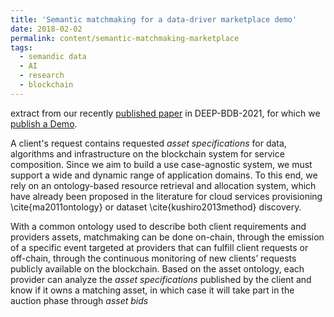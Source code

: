 ```yaml
---
title: 'Semantic matchmaking for a data-driver marketplace demo'
date: 2018-02-02
permalink: content/semantic-matchmaking-marketplace
tags:
  - semandic data
  - AI
  - research
  - blockchain
---
```


extract from our recently [published paper](https://nextnet.top/files/SAIaaS:%20A%20Blockchain-based%20solution%20for%20secure%20artificial%20intelligence%20as-a-Service.pdf) in DEEP-BDB-2021, for which we [publish a Demo](nextnet.top/semantic-configurator-mktplace/).

A client's request contains requested *asset specifications* for data, algorithms and infrastructure on the blockchain system for service composition.
Since we aim to build a use case-agnostic system, we must support a wide and dynamic range of application domains.
To this end, we rely on an ontology-based resource retrieval and allocation system, which have already been proposed in the literature for cloud services provisioning \cite{ma2011ontology} or dataset \cite{kushiro2013method} discovery.

With a common ontology used to describe both client requirements and providers assets, matchmaking can be done on-chain, through the emission of a specific event targeted at providers that can fulfill client requests or off-chain, through the continuous monitoring of new clients’ requests publicly available on the blockchain.
Based on the asset ontology, each provider can analyze the *asset specifications* published by the client and know if it owns a matching asset, in which case it will take part in the auction phase through *asset bids*